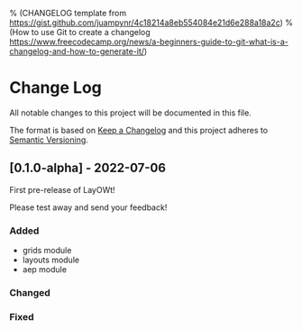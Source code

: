 % (CHANGELOG template from https://gist.github.com/juampynr/4c18214a8eb554084e21d6e288a18a2c)
% (How to use Git to create a changelog https://www.freecodecamp.org/news/a-beginners-guide-to-git-what-is-a-changelog-and-how-to-generate-it/)

# Change Log
All notable changes to this project will be documented in this file.
 
The format is based on [Keep a Changelog](http://keepachangelog.com/)
and this project adheres to [Semantic Versioning](http://semver.org/).
 
## [0.1.0-alpha] - 2022-07-06
 
First pre-release of LayOWt!

Please test away and send your feedback!
 
### Added
- grids module
- layouts module
- aep module
 
### Changed
 

 
### Fixed






